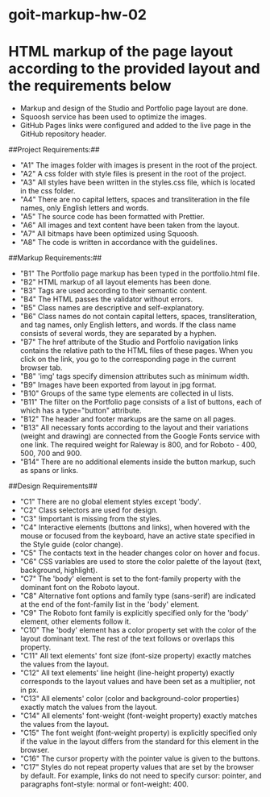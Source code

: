 # goit-markup-hw-02 
# HTML markup of the page layout according to the provided layout and the requirements below

* Markup and design of the Studio and Portfolio page layout are done.
* Squoosh service has been used to optimize the images.
* GitHub Pages links were configured and added to the live page in the GitHub repository header.

##Project Requirements:##
* "A1" The images folder with images is present in the root of the project.
* "A2" A css folder with style files is present in the root of the project.
* "A3" All styles have been written in the styles.css file, which is located in the css folder.
* "A4" There are no capital letters, spaces and transliteration in the file names, only English letters and words.
* "A5" The source code has been formatted with Prettier.
* "A6" All images and text content have been taken from the layout.
* "A7" All bitmaps have been optimized using Squoosh.
* "A8" The code is written in accordance with the guidelines.

##Markup Requirements:##
* "B1" The Portfolio page markup has been typed in the portfolio.html file.
* "B2" HTML markup of all layout elements has been done.
* "B3" Tags are used according to their semantic content.
* "B4" The HTML passes the validator without errors.
* "B5" Class names are descriptive and self-explanatory.
* "B6" Class names do not contain capital letters, spaces, transliteration, and tag names, only English letters, and words. If the class name consists of several words, they are separated by a hyphen.
* "B7" The href attribute of the Studio and Portfolio navigation links contains the relative path to the HTML files of these pages. When you click on the link, you go to the corresponding page in the current browser tab.
* "B8" 'img' tags specify dimension attributes such as minimum width.
* "B9" Images have been exported from layout in jpg format.
* "B10" Groups of the same type elements are collected in ul lists.
* "B11" The filter on the Portfolio page consists of a list of buttons, each of which has a type="button" attribute.
* "B12" The header and footer markups are the same on all pages.
* "B13" All necessary fonts according to the layout and their variations (weight and drawing) are connected from the Google Fonts service with one link. The required weight for Raleway is 800, and for Roboto - 400, 500, 700 and 900.
* "B14" There are no additional elements inside the button markup, such as spans or links.

##Design Requirements##
* "C1" There are no global element styles except 'body'.
* "C2" Class selectors are used for design.
* "C3" !important is missing from the styles.
* "C4" Interactive elements (buttons and links), when hovered with the mouse or focused from the keyboard, have an active state specified in the Style guide (color change).
* "С5" The contacts text in the header changes color on hover and focus.
* "C6" CSS variables are used to store the color palette of the layout (text, background, highlight).
* "С7" The 'body' element is set to the font-family property with the dominant font on the Roboto layout.
* "С8" Alternative font options and family type (sans-serif) are indicated at the end of the font-family list in the 'body' element.
* "С9" The Roboto font family is explicitly specified only for the 'body' element, other elements follow it.
* "С10" The 'body' element has a color property set with the color of the layout dominant text. The rest of the text follows or overlaps this property.
* "С11" All text elements' font size (font-size property) exactly matches the values ​​from the layout.
* "С12" All text elements' line height (line-height property) exactly corresponds to the layout values​​​ and have been set as a multiplier, not in px.
* "С13" All elements' color (color and background-color properties) exactly match the values ​​from the layout.
* "С14" All elements' font-weight (font-weight property) exactly matches the values ​​from the layout.
* "С15" The font weight (font-weight property) is explicitly specified only if the value in the layout differs from the standard for this element in the browser.
* "С16" The cursor property with the pointer value is given to the buttons.
* "С17" Styles do not repeat property values ​​that are set by the browser by default. For example, links do not need to specify cursor: pointer, and paragraphs font-style: normal or font-weight: 400.

